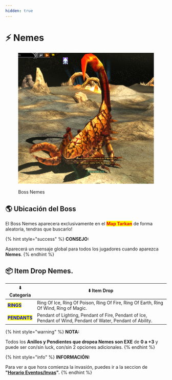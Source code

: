 ```yaml
---
hidden: true
---
```


# ⚡ Nemes

<figure><img src="../.gitbook/assets/image (895).png" alt="" width="485"><figcaption><p>Boss Nemes</p></figcaption></figure>

## 🌎 Ubicación del Boss

El Boss Nemes aparecera exclusivamente en el <mark style="color:red;">**Map Tarkan**</mark> de forma aleatoria, tendras que buscarlo!

{% hint style="success" %}
**CONSEJO:**

Aparecerá un mensaje global para todos los jugadores cuando aparezca **Nemes**.
{% endhint %}

## 📦 Item Drop Nemes.

| ⬇️ Categoria                                  | ⬇️ Item Drop                                                                                                 |
| --------------------------------------------- | ------------------------------------------------------------------------------------------------------------ |
| <mark style="color:blue;">**RINGS**</mark>    | Ring Of Ice, Ring Of Poison, Ring Of Fire, Ring Of Earth, Ring Of Wind, Ring of Magic.                       |
| <mark style="color:blue;">**PENDANTS**</mark> | Pendant of Lighting, Pendant of Fire, Pendant of Ice, Pendant of Wind, Pendant of Water, Pendant of Ability. |

{% hint style="warning" %}
**NOTA:**

Todos los **Anillos y Pendientes que dropea Nemes son EXE** de **0 a +3** y puede ser con/sin luck, con/sin 2 opciones adicionales.
{% endhint %}

{% hint style="info" %}
**INFORMACIÓN:**

Para ver a que hora comienza la invasión, puedes ir a la seccion de **"**[**Horario Eventos/Invas**](broken-reference)**".**
{% endhint %}

[\
](https://muangel.gitbook.io/inicio/eventos-e-invasiones/eventosprincipales/boss-monsters/selupan)
